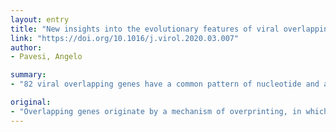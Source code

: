 ```yaml
---
layout: entry
title: "New insights into the evolutionary features of viral overlapping genes by discriminant analysis"
link: "https://doi.org/10.1016/j.virol.2020.03.007"
author:
- Pavesi, Angelo

summary:
- "82 viral overlapping genes have a common pattern of nucleotide and amino acid composition. Discriminant analysis separated overlapping from non-overlapping genes with an accuracy of 97%. This high discriminant power was crucial to computationally design variants of de novo viral proteins known to possess selective anticancer toxicity or protection against neurodegeneration (X protein) The new coronavirus SARS-CoV-2 was found in the genome of the coronanavirus. Overlapping genes originate by a mechanism of overprinting 82 overlaps whose expression is experimentally known and 237 homologs."

original:
- "Overlapping genes originate by a mechanism of overprinting, in which nucleotide substitutions in a pre-existing frame induce the expression of a de novo protein from an alternative frame. In this study, I assembled a dataset of 319 viral overlapping genes, which included 82 overlaps whose expression is experimentally known and the respective 237 homologs. Principal component analysis revealed that overlapping genes have a common pattern of nucleotide and amino acid composition. Discriminant analysis separated overlapping from non-overlapping genes with an accuracy of 97%. When applied to overlapping genes with known genealogy, it separated ancestral from de novo frames with an accuracy close to 100%. This high discriminant power was crucial to computationally design variants of de novo viral proteins known to possess selective anticancer toxicity (apoptin) or protection against neurodegeneration (X protein), as well as to detect two new potential overlapping genes in the genome of the new coronavirus SARS-CoV-2."
---
```


